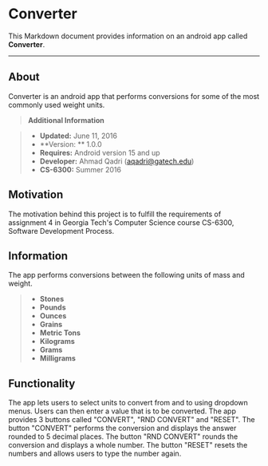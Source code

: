 Converter
===================


This Markdown document provides information on an android app called **Converter**. 

----------


About
-------------

Converter is an android app that performs conversions for some of the most commonly used weight units.  

> **Additional Information**

> -  **Updated:** June 11, 2016
> -  **Version: ** 1.0.0
> -  **Requires:** Android version 15 and up
> -  **Developer:** Ahmad Qadri (aqadri@gatech.edu)
> -  **CS-6300:** Summer 2016


Motivation
-------------

The motivation behind this project is to fulfill the requirements of assignment 4 in Georgia Tech's Computer Science course CS-6300, Software Development Process.  


Information
-------------

The app performs conversions between the following units of mass and weight. 

> -  **Stones**
> -  **Pounds**
> -  **Ounces**
> -  **Grains**
> -  **Metric Tons**
> -  **Kilograms**
> -  **Grams**
> -  **Milligrams**

Functionality
-------------

The app lets users to select units to convert from and to using dropdown menus. Users can then enter a value that is to be converted. The app provides 3 buttons called "CONVERT", "RND CONVERT" and "RESET". The button "CONVERT" performs the conversion and displays the answer rounded to 5 decimal places. The button "RND CONVERT" rounds the conversion and displays a whole number. The button "RESET" resets the numbers and allows users to type the number again. 


